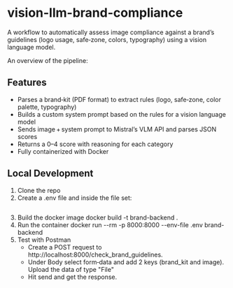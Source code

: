 # vision-llm-brand-compliance

A workflow to automatically assess image compliance against a brand’s guidelines (logo usage, safe‑zone, colors, typography) using a vision language model. 


An overview of the pipeline:



## Features
- Parses a brand‑kit (PDF format) to extract rules (logo, safe‑zone, color palette, typography)  
- Builds a custom system prompt based on the rules for a vision language model  
- Sends image + system prompt to Mistral’s VLM API and parses JSON scores  
- Returns a 0–4 score with reasoning for each category  
- Fully containerized with Docker

## Local Development
1. Clone the repo
2. Create a .env file and inside the file set:
   ``` MISTRAL_API_KEY = "add your API key here"
3. Build the docker image
   docker build -t brand-backend .
4. Run the container
   docker run --rm -p 8000:8000 --env-file .env brand-backend
5. Test with Postman
   - Create a POST request to http://localhost:8000/check_brand_guidelines.
   - Under Body select form‑data and add 2 keys (brand_kit and image). Upload the data of type "File"
   - Hit send and get the response. 
       
